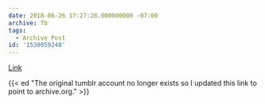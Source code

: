```yaml
---
date: 2018-06-26 17:27:28.000000000 -07:00
archive: fb
tags: 
  - Archive Post
id: '1530059248'
---
```


[Link](https://web.archive.org/web/20180624102200/http://icecreamsandwichcomics.com/post/157923361474/you-are-only-making-him-more-powerful-full-image)

{{< ed "The original tumblr account no longer exists so I updated this link to point to archive.org." >}}
